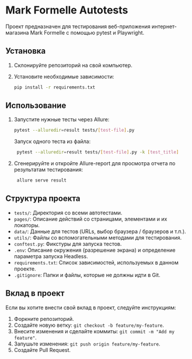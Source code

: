 # Mark Formelle Autotests

Проект предназначен для тестирования веб-приложения интернет-магазина Mark Formelle с помощью pytest и Playwright.

## Установка

1. Склонируйте репозиторий на свой компьютер.
2. Установите необходимые зависимости:

    ```bash
    pip install -r requirements.txt
    ```

## Использование

1. Запустите нужные тесты через Allure:

    ```bash
    pytest --alluredir=result tests/[test-file].py
    ```
   
   Запуск одного теста из файла:

   ```bash
    pytest --alluredir=result tests/[test-file].py -k [test_title]
    ```

2. Сгенерируйте и откройте Allure-report для просмотра отчета по результатам тестирования:

   ```bash
    allure serve result
    ```


## Структура проекта

- `tests/`: Директория со всеми автотестами.
- `pages/`: Описание действий со страницами, элементами и их локаторы.
- `data/`: Данные для тестов (URLs, выбор браузера / браузеров и т.п.).
- `utils/`: Файлы со вспомогательными методами для тестирования.
- `conftest.py`: Фикстуры для запуска тестов.
- `.env`: Описание окружения (разрешение экрана) и определение параметра запуска Headless.
- `requirements.txt`: Список зависимостей, используемых в данном проекте.
- `.gitignore`: Папки и файлы, которые не должны идти в Git.

## Вклад в проект

Если вы хотите внести свой вклад в проект, следуйте инструкциям:

1. Форкните репозиторий.
2. Создайте новую ветку: `git checkout -b feature/my-feature`.
3. Внесите изменения и сделайте коммиты: `git commit -m "Add my feature"`.
4. Запушьте изменения: `git push origin feature/my-feature`.
5. Создайте Pull Request.
